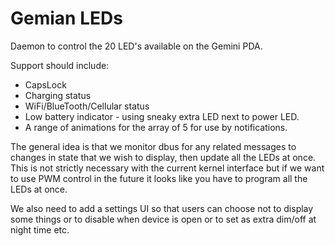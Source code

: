 # Gemian LEDs

Daemon to control the 20 LED's available on the Gemini PDA.

Support should include:

* CapsLock
* Charging status
* WiFi/BlueTooth/Cellular status
* Low battery indicator - using sneaky extra LED next to power LED.
* A range of animations for the array of 5 for use by notifications.

The general idea is that we monitor dbus for any related messages to changes in state that we wish to display, then update all the LEDs at once. This is not strictly necessary with the current kernel interface but if we want to use PWM control in the future it looks like you have to program all the LEDs at once.

We also need to add a settings UI so that users can choose not to display some things or to disable when device is open or to set as extra dim/off at night time etc.
